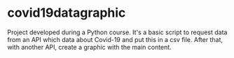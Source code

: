 # covid19datagraphic
Project developed during a Python course. It's a basic script to request data from an API which data about Covid-19 and put this in a csv file. After that, with another API, create a graphic with the main content.

